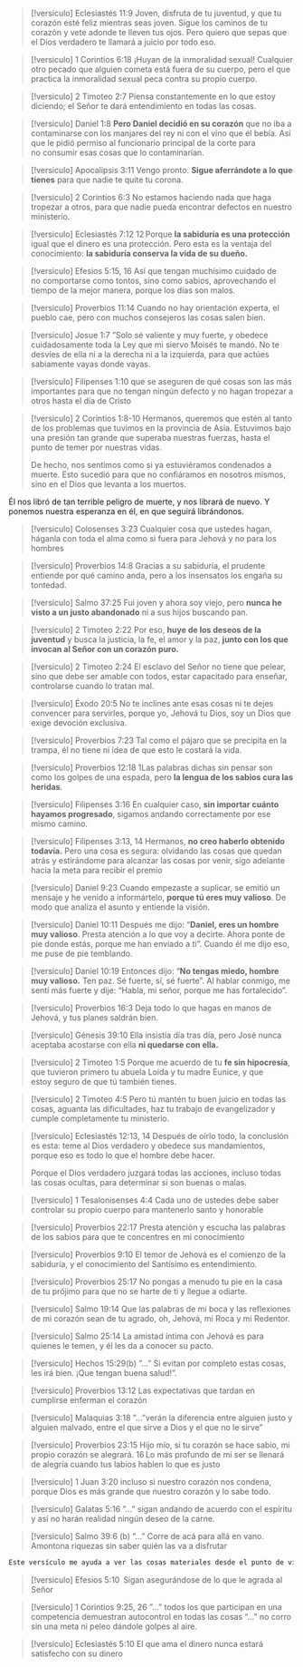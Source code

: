 >[!versiculo] Eclesiastés 11:9
>Joven, disfruta de tu juventud, y que tu corazón esté feliz mientras seas joven. Sigue los caminos de tu corazón y vete adonde te lleven tus ojos. Pero quiero que sepas que el Dios verdadero te llamará a juicio por todo eso.

>[!versiculo] 1 Corintios 6:18
>¡Huyan de la inmoralidad sexual! Cualquier otro pecado que alguien cometa está fuera de su cuerpo, pero el que practica la inmoralidad sexual peca contra su propio cuerpo.

>[!versiculo] 2 Timoteo 2:7
>Piensa constantemente en lo que estoy diciendo; el Señor te dará entendimiento en todas las cosas.

>[!versiculo] Daniel 1:8
>**Pero Daniel decidió en su corazón** que no iba a contaminarse con los manjares del rey ni con el vino que él bebía. Así que le pidió permiso al funcionario principal de la corte para no consumir esas cosas que lo contaminarían.

>[!versiculo] Apocalipsis 3:11
>Vengo pronto. **Sigue aferrándote a lo que tienes** para que nadie te quite tu corona.

>[!versiculo] 2 Corintios 6:3 
>No estamos haciendo nada que haga tropezar a otros, para que nadie pueda encontrar defectos en nuestro ministerio.

>[!versiculo] Eclesiastés 7:12
>12 Porque **la sabiduría es una protección** igual que el dinero es una protección. Pero esta es la ventaja del conocimiento: **la sabiduría conserva la vida de su dueño.**

>[!versiculo] Efesios 5:15, 16
>Así que tengan muchísimo cuidado de no comportarse como tontos, sino como sabios, aprovechando el tiempo de la mejor manera, porque los días son malos.

>[!versiculo] Proverbios 11:14
>Cuando no hay orientación experta, el pueblo cae, pero con muchos consejeros las cosas salen bien.

>[!versiculo] Josue 1:7
>”Solo sé valiente y muy fuerte, y obedece cuidadosamente toda la Ley que mi siervo Moisés te mandó. No te desvíes de ella ni a la derecha ni a la izquierda, para que actúes sabiamente vayas donde vayas.

>[!versiculo] Filipenses 1:10
>que se aseguren de qué cosas son las más importantes para que no tengan ningún defecto y no hagan tropezar a otros hasta el día de Cristo

>[!versiculo] 2 Corintios 1:8-10
>Hermanos, queremos que estén al tanto de los problemas que tuvimos en la provincia de Asia. Estuvimos bajo una presión tan grande que superaba nuestras fuerzas, hasta el punto de temer por nuestras vidas.
>
>De hecho, nos sentimos como si ya estuviéramos condenados a muerte. Esto sucedió para que no confiáramos en nosotros mismos, sino en el Dios que levanta a los muertos. 
>
Él nos libró de tan terrible peligro de muerte, y nos librará de nuevo. Y ponemos nuestra esperanza en él, en que seguirá librándonos.

>[!versiculo] Colosenses 3:23
>Cualquier cosa que ustedes hagan, háganla con toda el alma como si fuera para Jehová y no para los hombres

>[!versiculo] Proverbios 14:8
>Gracias a su sabiduría, el prudente entiende por qué camino anda, pero a los insensatos los engaña su tontedad.

>[!versiculo] Salmo 37:25
>Fui joven y ahora soy viejo, pero **nunca he visto a un justo abandonado** ni a sus hijos buscando pan.

>[!versiculo] 2 Timoteo 2:22
>Por eso, **huye de los deseos de la juventud** y busca la justicia, la fe, el amor y la paz, **junto con los que invocan al Señor con un corazón puro.**

>[!versiculo] 2 Timoteo 2:24
>El esclavo del Señor no tiene que pelear, sino que debe ser amable con todos, estar capacitado para enseñar, controlarse cuando lo tratan mal.

>[!versiculo] Éxodo 20:5
>No te inclines ante esas cosas ni te dejes convencer para servirles, porque yo, Jehová tu Dios, soy un Dios que exige devoción exclusiva.

>[!versiculo] Proverbios 7:23
>Tal como el pájaro que se precipita en la trampa, él no tiene ni idea de que esto le costará la vida.

>[!versiculo] Proverbios 12:18
>1Las palabras dichas sin pensar son como los golpes de una espada, pero **la lengua de los sabios cura las heridas**.

>[!versiculo] Filipenses 3:16
>En cualquier caso, **sin importar cuánto hayamos progresado**, sigamos andando correctamente por ese mismo camino.

>[!versiculo] Filipenses 3:13, 14
>Hermanos, **no creo haberlo obtenido todavía.** Pero una cosa es segura: olvidando las cosas que quedan atrás y estirándome para alcanzar las cosas por venir, sigo adelante hacia la meta para recibir el premio

>[!versiculo] Daniel 9:23
> Cuando empezaste a suplicar, se emitió un mensaje y he venido a informártelo, **porque tú eres muy valioso**. De modo que analiza el asunto y entiende la visión.

>[!versiculo] Daniel 10:11
>Después me dijo: “**Daniel, eres un hombre muy valioso**. Presta atención a lo que voy a decirte. Ahora ponte de pie donde estás, porque me han enviado a ti”. Cuando él me dijo eso, me puse de pie temblando.

>[!versiculo] Daniel 10:19
>Entonces dijo: “**No tengas miedo, hombre muy valioso.** Ten paz. Sé fuerte, sí, sé fuerte”. Al hablar conmigo, me sentí más fuerte y dije: “Habla, mi señor, porque me has fortalecido”.

>[!versiculo] Proverbios 16:3
>Deja todo lo que hagas en manos de Jehová, y tus planes saldrán bien.

>[!versiculo] Génesis 39:10
>Ella insistía día tras día, pero José nunca aceptaba acostarse con ella **ni quedarse con ella.**

>[!versiculo] 2 Timoteo 1:5
>Porque me acuerdo de tu **fe sin hipocresía**, que tuvieron primero tu abuela Loida y tu madre Eunice, y que estoy seguro de que tú también tienes.

>[!versiculo] 2 Timoteo 4:5 
>Pero tú mantén tu buen juicio en todas las cosas, aguanta las dificultades, haz tu trabajo de evangelizador y cumple completamente tu ministerio.

>[!versiculo] Eclesiastés 12:13, 14
>Después de oírlo todo, la conclusión es esta: teme al Dios verdadero y obedece sus mandamientos, porque eso es todo lo que el hombre debe hacer.
>
>Porque el Dios verdadero juzgará todas las acciones, incluso todas las cosas ocultas, para determinar si son buenas o malas.

>[!versiculo] 1 Tesalonisenses 4:4
>Cada uno de ustedes debe saber controlar su propio cuerpo para mantenerlo santo y honorable

>[!versiculo] Proverbios 22:17
>Presta atención y escucha las palabras de los sabios para que te concentres en mi conocimiento

>[!versiculo] Proverbios 9:10
>El temor de Jehová es el comienzo de la sabiduría, y el conocimiento del Santísimo es entendimiento.

>[!versiculo] Proverbios 25:17
>No pongas a menudo tu pie en la casa de tu prójimo para que no se harte de ti y llegue a odiarte.

>[!versiculo] Salmo 19:14
>Que las palabras de mi boca y las reflexiones de mi corazón sean de tu agrado, oh, Jehová, mi Roca y mi Redentor.

>[!versiculo] Salmo 25:14
>La amistad íntima con Jehová es para quienes le temen, y él les da a conocer su pacto.

>[!versiculo] Hechos 15:29(b)
>”…” Si evitan por completo estas cosas, les irá bien. ¡Que tengan buena salud!”.

>[!versiculo] Proverbios 13:12
>Las expectativas que tardan en cumplirse enferman el corazón

>[!versiculo] Malaquias 3:18
>”…”verán la diferencia entre alguien justo y alguien malvado, entre el que sirve a Dios y el que no le sirve”

>[!versiculo] Proverbios 23:15
>Hijo mío, si tu corazón se hace sabio, mi propio corazón se alegrará.  16 Lo más profundo de mi ser se llenará de alegría cuando tus labios hablen lo que es justo

>[!versiculo] 1 Juan 3:20
>incluso si nuestro corazón nos condena, porque Dios es más grande que nuestro corazón y lo sabe todo.

>[!versiculo] Galatas 5:16
>”…” sigan andando de acuerdo con el espíritu y así no harán realidad ningún deseo de la carne.

>[!versiculo] Salmo 39:6 (b)
>”…” Corre de acá para allá en vano. Amontona riquezas sin saber quién las va a disfrutar

```python
Este versículo me ayuda a ver las cosas materiales desde el punto de vista adecuado, no tendría sentido sacrificar el valioso tiempo que le dedicamos a Jehová para conseguir más cosas en sentido material.
```
>[!versiculo] Efesios 5:10
> Sigan asegurándose de lo que le agrada al Señor

>[!versiculo] 1 Corintios 9:25, 26
>”…” todos los que participan en una competencia demuestran autocontrol en todas las cosas “…” no corro sin una meta ni peleo dándole golpes al aire.

>[!versiculo] Eclesiastés 5:10
>El que ama el dinero nunca estará satisfecho con su dinero





